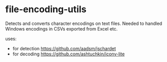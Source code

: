 # file-encoding-utils

Detects and converts character encodings on text files. Needed to handled Windows encodings in CSVs exported from Excel etc.

uses:

* for detection https://github.com/aadsm/jschardet
* for decoding https://github.com/ashtuchkin/iconv-lite